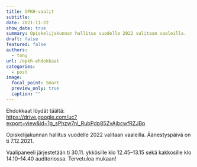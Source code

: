 ```yaml
---
title: OPKH-vaalit
subtitle: 
date: 2021-11-22
show_date: true
summary: Opiskelijakunnan hallitus vuodelle 2022 valitaan vaaleilla.
draft: false
featured: false
authors:
  - tony
url: /opkh-ehdokkaat
categories:
  - post
image:
  focal_point: Smart
  preview_only: true
  caption: ""
---
```

Ehdokkaat löydät täältä:  
https://drive.google.com/uc?export=view&id=1g_sPhzw7nl_RubPdp85ZvAjbcwfRZJBp

Opiskelijakunnan hallitus vuodelle 2022 valitaan vaaleilla. Äänestyspäivä on ti 7.12.2021.  

Vaalipaneeli järjestetään ti 30.11. ykkösille klo 12.45–13.15 sekä kakkosille klo 14.10–14.40 auditoriossa. Tervetuloa mukaan!
